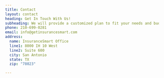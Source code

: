 ```yaml
---
title: Contact
layout: contact
heading: Get In Touch With Us!
subheading: We will provide a customized plan to fit your needs and budget.
phone: 210-699-0281
email: info@getinsurancesmart.com
address:
  name: InsuranceSmart Office
  line1: 8000 IH 10 West
  line2: Suite 600
  city: San Antonio
  state: TX
  zip: "78023"

---
```

